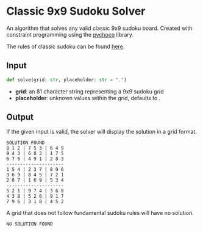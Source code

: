 # Classic 9x9 Sudoku Solver

An algorithm that solves any valid classic 9x9 sudoku board. Created with constraint programming using the [pychoco](https://pypi.org/project/pychoco/) library.

The rules of classic sudoku can be found [here](https://en.wikipedia.org/wiki/Sudoku).

## Input

```python
def solve(grid: str, placeholder: str = ".")
```

- **grid**: an 81 character string representing a 9x9 sudoku grid
- **placeholder**: unknown values within the grid, defaults to .

## Output

If the given input is valid, the solver will display the solution in a grid format.

```
SOLUTION FOUND
8 1 2 | 7 5 3 | 6 4 9 
9 4 3 | 6 8 2 | 1 7 5 
6 7 5 | 4 9 1 | 2 8 3 
---------------------
1 5 4 | 2 3 7 | 8 9 6 
3 6 9 | 8 4 5 | 7 2 1 
2 8 7 | 1 6 9 | 5 3 4 
---------------------
5 2 1 | 9 7 4 | 3 6 8 
4 3 8 | 5 2 6 | 9 1 7 
7 9 6 | 3 1 8 | 4 5 2 
```

A grid that does not follow fundamental sudoku rules will have no solution.

```
NO SOLUTION FOUND
```
 
